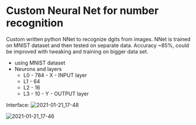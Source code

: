 # Custom Neural Net for number recognition
Custom written python NNet to recognize dgits from images.
NNet is trained on MNIST dataset and then tested on separate data.
Accuracy ~85%, could be improved with tweaking and training on bigger data set.

- using MNIST dataset
- Neurons and layers
    - L0 - 784       - X - INPUT layer
    - L1 - 64
    - L2 - 16
    - L3 - 10        - Y - OUTPUT layer
    
Interface:
![2021-01-21_17-48](https://user-images.githubusercontent.com/22203991/105383009-f552ab80-5c10-11eb-9660-26f122d9fe2a.png)

![2021-01-21_17-46](https://user-images.githubusercontent.com/22203991/105382830-c89e9400-5c10-11eb-86d9-2bcb5362f9ad.png)
